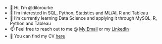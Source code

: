 - 👋 Hi, I’m @dilorourke
- 👀 I’m interested in SQL, Python, Statistics and ML/AI, R and Tableau
- 🌱 I’m currently learning Data Science and applying it through MySQL, R, Python and Tableau
- 📫 Feel free to reach out to me @ [My Email](dilorourke@gmail.com) or my [LinkedIn](https://www.linkedin.com/in/dillonorourke/)
- :page_with_curl: You can find my CV [here](link)
<!---
dilorourke/dilorourke is a ✨ special ✨ repository because its `README.md` (this file) appears on your GitHub profile.
You can click the Preview link to take a look at your changes.
--->
